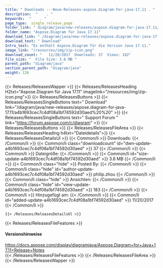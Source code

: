```yaml
---
title: " Downloads ---Neue-Releases-aspose.diagram-for-java-17.11 . "
description:  "    . " 
keywords:  "    . " 
page_type:  single_release_page
folder_link: " diagram/java/new-releases/aspose.diagram-for-java-17.11/"
folder_name: "Aspose.Diagram für Java 17.11"
download_link: " /diagram/java/new-releases/aspose.diagram-for-java-17.11/a4b1693cec7c4df08a1bf74592d30aed"
download_text: " Download"
Intro_text: "Es enthält Aspose.Diagram für die Version Java 17.11."
image_link: "/resources/img/zip-icon.png"
download_count: "   11/20/2017  Downloads: 37  Views: 182"
file_size: "  File Size: 3.6 MB "
parent_path: "diagram/java"
section_parent_path: "diagram/java"
weight: 126
---
```


{{< Releases/ReleasesWapper >}}
  {{< Releases/ReleasesHeading H2txt="Aspose.Diagram für Java 17.11" imagelink="/resources/img/zip-icon.png">}}
  {{< Releases/ReleasesButtons >}}
    {{< Releases/ReleasesSingleButtons text=" Download" link="/diagram/java/new-releases/aspose.diagram-for-java-17.11/a4b1693cec7c4df08a1bf74592d30aed%20%20" >}}
    {{< Releases/ReleasesSingleButtons text=" Support Forum " link="https://forum.aspose.com/c/diagram" >}}
  {{< Releases/ReleasesButtons >}}
  {{< Releases/ReleasesFileArea >}}
    {{< Releases/ReleasesHeading h4txt="Dateidetails">}}
    {{< Releases/ReleasesDetailsUl >}}
            {{< Common/li >}} Downloads: {{< /Common/li >}}
      {{< Common/li class="downloadcount" id="dwn-update-a4b1693cec7c4df08a1bf74592d30aed" >}} 37 {{< /Common/li >}}
      {{< Common/li >}} Dateigröße: {{< /Common/li >}}
      {{< Common/li id="size-update-a4b1693cec7c4df08a1bf74592d30aed" >}} 3.6 MB {{< /Common/li >}} 
      {{< Common/li  class="hide" >}} Posted By: {{< /Common/li >}} 
      {{< Common/li class="hide" id="author-update-a4b1693cec7c4df08a1bf74592d30aed" >}} philip.zhou {{< /Common/li >}}
      {{< Common/li class="hide" >}} Ansichten: {{< /Common/li >}}
      {{< Common/li class="hide" id="view-update-a4b1693cec7c4df08a1bf74592d30aed" >}} 183 {{< /Common/li >}}
      {{< Common/li >}} Hinzugefügt am: {{< /Common/li >}}
      {{< Common/li id="added-update-a4b1693cec7c4df08a1bf74592d30aed" >}} 11/20/2017 {{< /Common/li >}} 

    {{< /Releases/ReleasesDetailsUl >}}

  {{< Releases/ReleasesFileFeatures >}}
      <h4>Versionshinweise</h4><div> <a href="https://docs.aspose.com/display/diagramjava/Aspose.Diagram+for+Java+17.11+Release+Notes">https://docs.aspose.com/display/diagramjava/Aspose.Diagram+for+Java+17.11+Release+Notes</a></div>
  {{< /Releases/ReleasesFileFeatures >}}
 {{< /Releases/ReleasesFileArea >}}
{{< /Releases/ReleasesWapper >}}



